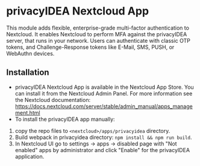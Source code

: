 # privacyIDEA Nextcloud App

This module adds flexible, enterprise-grade multi-factor authentication to Nextcloud.
It enables Nextcloud to perform MFA against the privacyIDEA server, that runs in your network.
Users can authenticate with classic OTP tokens, and Challenge-Response tokens like E-Mail, SMS, PUSH, or WebAuthn devices.

## Installation

- privacyIDEA Nextcloud App is available in the Nextcloud App Store. You can install it from the Nextcloud Admin Panel.
   For more information see the Nextcloud documentation: https://docs.nextcloud.com/server/stable/admin_manual/apps_management.html
- To install the privacyIDEA app manually:
1. copy the repo files to  ``<nextcloud>/apps/privacyidea`` directory.
2. Build webpack in privacyidea directory: ``npm install && npm run build``.
3. In Nextcloud UI go to settings -> apps -> disabled page with "Not enabled" apps by administrator and click "Enable" for the privacyIDEA application.